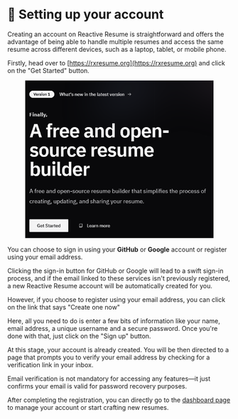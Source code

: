 # 🦸 Setting up your account

Creating an account on Reactive Resume is straightforward and offers the advantage of being able to handle multiple resumes and access the same resume across different devices, such as a laptop, tablet, or mobile phone.

Firstly, head over to [https://rxresume.org](https://rxresume.org) and click on the "Get Started" button.

<div align="center"><figure><img src="../.gitbook/assets/Reactive-Resume-Landing-Page.png" alt="" width="563"><figcaption></figcaption></figure></div>

You can choose to sign in using your **GitHub** or **Google** account or register using your email address.

Clicking the sign-in button for GitHub or Google will lead to a swift sign-in process, and if the email linked to these services isn't previously registered, a new Reactive Resume account will be automatically created for you.

However, if you choose to register using your email address, you can click on the link that says "Create one now"

Here, all you need to do is enter a few bits of information like your name, email address, a unique username and a secure password. Once you're done with that, just click on the "Sign up" button.

At this stage, your account is already created. You will be then directed to a page that prompts you to verify your email address by checking for a verification link in your inbox.

Email verification is not mandatory for accessing any features—it just confirms your email is valid for password recovery purposes.

After completing the registration, you can directly go to the [dashboard page](https://rxresume.org/dashboard/resumes) to manage your account or start crafting new resumes.
